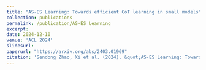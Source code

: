 ```yaml
---
title: "AS-ES Learning: Towards efficient CoT learning in small models"
collection: publications
permalink: /publication/AS-ES Learning
excerpt: 
date: 2024-12-10
venue: 'ACL 2024'
slidesurl: 
paperurl: "https://arxiv.org/abs/2403.01969"
citation: 'Sendong Zhao, Xi et al. (2024). &quot;AS-ES Learning: Towards efficient CoT learning in small models; <i>ACL 2024</i>.'
---
```

